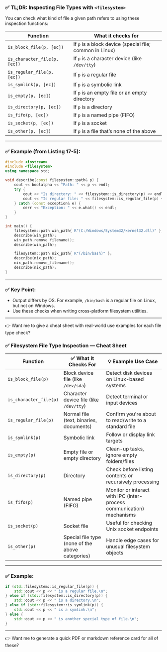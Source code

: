### ✅ TL;DR: Inspecting File Types with `<filesystem>`  

You can check what kind of file a given path refers to using these inspection functions:  

| Function                       | What it checks for                                                        |
|--------------------------------|----------------------------------------------------------------------------|
| `is_block_file(p, [ec])`       | If `p` is a block device (special file; common in Linux)                   |
| `is_character_file(p, [ec])`   | If `p` is a character device (like `/dev/tty`)                             |
| `is_regular_file(p, [ec])`     | If `p` is a regular file                                                   |
| `is_symlink(p, [ec])`          | If `p` is a symbolic link                                                  |
| `is_empty(p, [ec])`            | If `p` is an empty file or an empty directory                              |
| `is_directory(p, [ec])`        | If `p` is a directory                                                      |
| `is_fifo(p, [ec])`             | If `p` is a named pipe (FIFO)                                              |
| `is_socket(p, [ec])`           | If `p` is a socket                                                         |
| `is_other(p, [ec])`            | If `p` is a file that’s none of the above                                  |

---

### ✅ Example (from Listing 17-5):

```cpp
#include <iostream>
#include <filesystem>
using namespace std;

void describe(const filesystem::path& p) {
    cout << boolalpha << "Path: " << p << endl;
    try {
        cout << "Is directory: " << filesystem::is_directory(p) << endl;
        cout << "Is regular file: " << filesystem::is_regular_file(p) << endl;
    } catch (const exception& e) {
        cerr << "Exception: " << e.what() << endl;
    }
}

int main() {
    filesystem::path win_path{ R"(C:/Windows/System32/kernel32.dll)" };
    describe(win_path);
    win_path.remove_filename();
    describe(win_path);

    filesystem::path nix_path{ R"(/bin/bash)" };
    describe(nix_path);
    nix_path.remove_filename();
    describe(nix_path);
}
```

---

### ✅ Key Point:
- Output differs by OS. For example, `/bin/bash` is a regular file on Linux, but not on Windows.
- Use these checks when writing cross-platform filesystem utilities.

---

👉 Want me to give a cheat sheet with real-world use examples for each file type check?

### ✅ Filesystem File Type Inspection — Cheat Sheet  

| Function                      | ✅ What It Checks For                                                   | 💡 Example Use Case                                                      |
|--------------------------------|-------------------------------------------------------------------------|--------------------------------------------------------------------------|
| `is_block_file(p)`             | Block device file (like `/dev/sda`)                                      | Detect disk devices on Linux-based systems                               |
| `is_character_file(p)`        | Character device file (like `/dev/tty`)                                  | Detect terminal or input devices                                         |
| `is_regular_file(p)`          | Normal file (text, binaries, documents)                                  | Confirm you're about to read/write to a standard file                    |
| `is_symlink(p)`                | Symbolic link                                                           | Follow or display link targets                                           |
| `is_empty(p)`                  | Empty file or empty directory                                            | Clean-up tasks, ignore empty folders/files                               |
| `is_directory(p)`              | Directory                                                               | Check before listing contents or recursively processing                  |
| `is_fifo(p)`                   | Named pipe (FIFO)                                                       | Monitor or interact with IPC (inter-process communication) mechanisms    |
| `is_socket(p)`                 | Socket file                                                              | Useful for checking Unix socket endpoints                                |
| `is_other(p)`                  | Special file type (none of the above categories)                         | Handle edge cases for unusual filesystem objects                         |

---

### ✅ Example:
```cpp
if (std::filesystem::is_regular_file(p)) {
    std::cout << p << " is a regular file.\n";
} else if (std::filesystem::is_directory(p)) {
    std::cout << p << " is a directory.\n";
} else if (std::filesystem::is_symlink(p)) {
    std::cout << p << " is a symlink.\n";
} else {
    std::cout << p << " is another special type of file.\n";
}
```

---

👉 Want me to generate a quick PDF or markdown reference card for all of these?